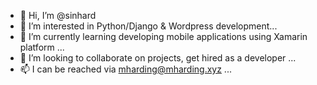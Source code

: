 - 👋 Hi, I’m @sinhard
- 👀 I’m interested in Python/Django & Wordpress development...
- 🌱 I’m currently learning developing mobile applications using Xamarin platform ...
- 💞️ I’m looking to collaborate on projects, get hired as a developer ...
- 📫 I can be reached via mharding@mharding.xyz ...

<!---
sinhard/sinhard is a ✨ special ✨ repository because its `README.md` (this file) appears on your GitHub profile.
You can click the Preview link to take a look at your changes.
--->
